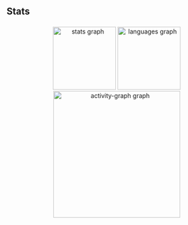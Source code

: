 <h2 align="left">Stats</h2>

###

<div align="center">
  <img src="https://github-readme-stats.vercel.app/api?username=JoaoPedroGRibeiro&hide_title=false&hide_rank=false&show_icons=true&include_all_commits=true&count_private=true&disable_animations=false&theme=highcontrast&locale=en&hide_border=false&order=1" height="144" alt="stats graph"  />
  <img src="https://github-readme-stats.vercel.app/api/top-langs?username=JoaoPedroGRibeiro&locale=en&hide_title=false&layout=compact&card_width=320&langs_count=5&theme=highcontrast&hide_border=false&order=2" height="144" alt="languages graph"  />
  <img src="https://github-readme-activity-graph.vercel.app/graph?username=JoaoPedroGRibeiro&radius=16&theme=high-contrast&area=true&order=5&hide_border=false" height="290" alt="activity-graph graph"  />
</div>

###

